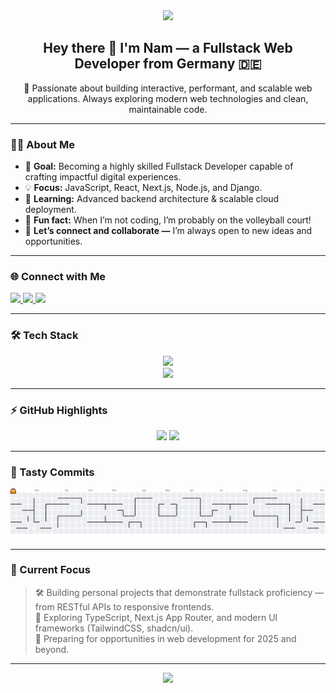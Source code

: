 <!-- HEADER -->
<div align="center">
  <img src="https://capsule-render.vercel.app/api?type=waving&color=gradient&height=250&section=header&text=Quoc%20Nam%20Tran%20👨‍💻&fontSize=45&fontAlignY=40" />
</div>

<!-- INTRO -->
<h2 align="center">Hey there 👋 I'm Nam — a Fullstack Web Developer from Germany 🇩🇪</h2>

<p align="center">
🚀 Passionate about building interactive, performant, and scalable web applications.  
Always exploring modern web technologies and clean, maintainable code.
</p>

---

### 👨‍💻 About Me

- 🎯 **Goal:** Becoming a highly skilled Fullstack Developer capable of crafting impactful digital experiences.  
- 💡 **Focus:** JavaScript, React, Next.js, Node.js, and Django.  
- 🧠 **Learning:** Advanced backend architecture & scalable cloud deployment.  
- 🏐 **Fun fact:** When I’m not coding, I’m probably on the volleyball court!  
- 💬 **Let’s connect and collaborate —** I’m always open to new ideas and opportunities.  

---

### 🌐 Connect with Me

<div align="left">
  <a href="https://www.linkedin.com/in/YOUR-LINKEDIN-HERE" target="_blank">
    <img src="https://img.shields.io/badge/LinkedIn-0A66C2?logo=linkedin&logoColor=white&style=for-the-badge" height="28" />
  </a>
  <a href="mailto:YOUR.EMAIL@EXAMPLE.COM">
    <img src="https://img.shields.io/badge/Email-D14836?logo=gmail&logoColor=white&style=for-the-badge" height="28" />
  </a>
  <a href="https://YOUR-PORTFOLIO-URL.com" target="_blank">
    <img src="https://img.shields.io/badge/Portfolio-000000?logo=vercel&logoColor=white&style=for-the-badge" height="28" />
  </a>
</div>

---

### 🛠 Tech Stack

<div align="center">
  <!-- Core -->
  <img src="https://skillicons.dev/icons?i=html,css,js,ts,react,nextjs,nodejs,express,python,django" />
  <br />
  <!-- Tools -->
  <img src="https://skillicons.dev/icons?i=git,github,linux,vscode,figma,docker,postgresql,mongodb" />
</div>

---

### ⚡ GitHub Highlights

<div align="center">
  <img src="https://github-readme-stats.vercel.app/api?username=tranqn&show_icons=true&theme=radical&hide_border=true&count_private=true" height="160" />
  <img src="https://github-readme-streak-stats.herokuapp.com/?user=tranqn&theme=radical&hide_border=true" height="160" />
</div>

---

### 🍣 Tasty Commits

<picture>
  <source media="(prefers-color-scheme: dark)" srcset="https://raw.githubusercontent.com/tranqn/tranqn/output/pacman-contribution-graph-dark.svg">
  <source media="(prefers-color-scheme: light)" srcset="https://raw.githubusercontent.com/tranqn/tranqn/output/pacman-contribution-graph.svg">
  <img alt="pacman contribution graph" src="https://raw.githubusercontent.com/tranqn/tranqn/output/pacman-contribution-graph.svg">
</picture>

---

### 🧭 Current Focus

> 🛠 Building personal projects that demonstrate fullstack proficiency — from RESTful APIs to responsive frontends.  
> 🌱 Exploring TypeScript, Next.js App Router, and modern UI frameworks (TailwindCSS, shadcn/ui).  
> 💼 Preparing for opportunities in web development for 2025 and beyond.

---

<div align="center">
  <img src="https://capsule-render.vercel.app/api?type=waving&color=gradient&height=120&section=footer" />
</div>
